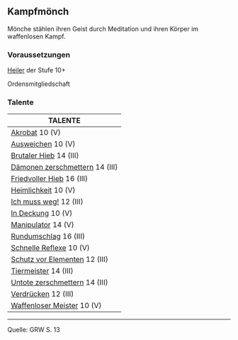 ## Kampfmönch

Mönche stählen ihren Geist durch Meditation und ihren Körper im waffenlosen Kampf.

### Voraussetzungen

[Heiler](charaktere-klasse-heiler.md) der Stufe 10+

Ordensmitgliedschaft

### Talente

| TALENTE                                                             |
| ------------------------------------------------------------------- |
| [Akrobat](talente/akrobat.md) 10 (V)                                |
| [Ausweichen](talente/ausweichen.md) 10 (V)                          |
| [Brutaler Hieb](talente/brutaler-hieb.md) 14 (III)                  |
| [Dämonen zerschmettern](talente/daemonen-zerschmettern.md) 14 (III) |
| [Friedvoller Hieb](talente/friedvoller-hieb.md) 16 (III)            |
| [Heimlichkeit](talente/heimlichkeit.md) 10 (V)                      |
| [Ich muss weg!](talente/ich-muss-weg.md) 12 (III)                   |
| [In Deckung](talente/in-deckung.md) 10 (V)                          |
| [Manipulator](talente/manipulator.md) 14 (V)                        |
| [Rundumschlag](talente/rundumschlag.md) 16 (III)                    |
| [Schnelle Reflexe](talente/schnelle-reflexe.md) 10 (V)              |
| [Schutz vor Elementen](talente/schutz-vor-elementen.md) 12 (III)    |
| [Tiermeister](talente/tiermeister.md) 14 (III)                      |
| [Untote zerschmettern](talente/untote-zerschmettern.md) 14 (III)    |
| [Verdrücken](talente/verdruecken.md) 12 (III)                       |
| [Waffenloser Meister](talente/waffenloser-meister.md) 10 (V)        |

---

Quelle: GRW S. 13
